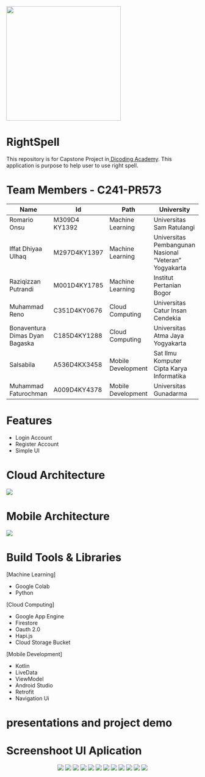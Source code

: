 <img src="https://github.com/MuhammadFaturochman/right-spell-mobile/blob/master/app/src/main/res/drawable/right_spell_logo.png" width="300">

# RightSpell
This repository is for Capstone Project in[ Dicoding Academy](https://www.dicoding.com/). This application is purpose to help user to use right spell.
# Team Members - C241-PR573

|              Name              |       Id      |        Path        |                       University                      |
|--------------------------------|---------------|--------------------|-------------------------------------------------------|
| Romario Onsu                   | M309D4 KY1392 |  Machine Learning  | Universitas Sam Ratulangi                             |
| Iffat Dhiyaa Ulhaq             | M297D4KY1397  |  Machine Learning  | Universitas Pembangunan Nasional “Veteran” Yogyakarta |
| Raziqizzan Putrandi            | M001D4KY1785  |  Machine Learning  | Institut Pertanian Bogor                              |
| Muhammad Reno                  | C351D4KY0676  |  Cloud Computing   | Universitas Catur Insan Cendekia                      |
| Bonaventura Dimas Dyan Bagaska | C185D4KY1288  |  Cloud Computing   | Universitas Atma Jaya Yogyakarta                      |
| Salsabila                      | A536D4KX3458  | Mobile Development | Sat Ilmu Komputer Cipta Karya Informatika             |
| Muhammad Faturochman           | A009D4KY4378  | Mobile Development | Universitas Gunadarma                                 |

# Features
- Login Account
- Register Account
- Simple UI

# Cloud Architecture
<img src="https://github.com/salsabila139/RightSpell/blob/resource/WhatsApp%20Image%202024-06-21%20at%2015.34.36.jpeg">

# Mobile Architecture
<img src="https://github.com/salsabila139/RightSpell/blob/resource/WhatsApp%20Image%202024-06-21%20at%2015.00.49.jpeg">


# Build Tools & Libraries
[Machine Learning]
- Google Colab
- Python

[Cloud Computing]
- Google App Engine
- Firestore
- Oauth 2.0
- Hapi.js
- Cloud Storage Bucket

[Mobile Development]
- Kotlin
- LiveData
- ViewModel
- Android Studio
- Retrofit
- Navigation Ui

# presentations and project demo

# Screenshoot UI Aplication
<p align="center">
<img src="https://github.com/MuhammadFaturochman/right-spell-mobile/blob/resource/Screenshot%202024-06-21%20022849.png">
<img src="https://github.com/MuhammadFaturochman/right-spell-mobile/blob/resource/Screenshot%202024-06-21%20022935.png">
<img src="https://github.com/MuhammadFaturochman/right-spell-mobile/blob/resource/Screenshot%202024-06-21%20023005.png">
<img src="https://github.com/MuhammadFaturochman/right-spell-mobile/blob/resource/Screenshot%202024-06-21%20023151.png">
<img src="https://github.com/MuhammadFaturochman/right-spell-mobile/blob/resource/Screenshot%202024-06-21%20023236.png">
<img src="https://github.com/MuhammadFaturochman/right-spell-mobile/blob/resource/Screenshot%202024-06-21%20023301.png">
<img src="https://github.com/salsabila139/RightSpell/blob/resource/Screenshot%202024-06-21%20162233.png">
<img src="https://github.com/salsabila139/RightSpell/blob/resource/Screenshot%202024-06-21%20162220.png">
<img src="https://github.com/salsabila139/RightSpell/blob/resource/Screenshot%202024-06-21%20162213.png">
<img src="https://github.com/salsabila139/RightSpell/blob/resource/Screenshot%202024-06-21%20162159.png">
<img src="https://github.com/salsabila139/RightSpell/blob/resource/Screenshot%202024-06-21%20162150.png">
<img src="https://github.com/salsabila139/RightSpell/blob/resource/Screenshot%202024-06-21%20162134.png">
</p>
